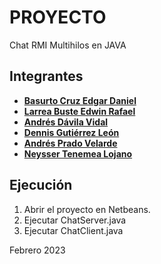 # PROYECTO
 Chat RMI Multihilos en JAVA

## Integrantes 
- **[Basurto Cruz Edgar Daniel](https://github.com/edgarbasurto)** 
- **[Larrea Buste Edwin Rafael](https://github.com/Rafael1108)**
- **[Andrés Dávila Vidal](https://github.com/ )** 
- **[Dennis Gutiérrez León](https://github.com/ )**
- **[Andrés Prado Velarde](https://github.com/ )**
- **[Neysser Tenemea Lojano](https://github.com/ )**
 
## Ejecución
1. Abrir el proyecto en Netbeans.
2. Ejecutar ChatServer.java
3. Ejecutar ChatClient.java 

Febrero 2023
